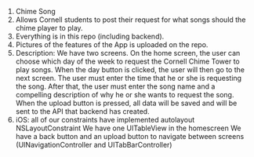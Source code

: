 1. Chime Song
2. Allows Cornell students to post their request for what songs should the chime player to play.
3. Everything is in this repo (including backend).
4. Pictures of the features of the App is uploaded on the repo. 
5. Description: We have two screens. On the home screen, the user can choose which day of the week to request the Cornell Chime Tower to play songs. When the day button is clicked, the user will then go to the next screen. The user must enter the time that he or she is requesting the song. After that, the user must enter the song name and a compelling description of why he or she wants to request the song. When the upload button is pressed, all data will be saved and will be sent to the API that backend has created. 
6. iOS: all of our constraints have implemented autolayout NSLayoutConstraint
        We have one UITableView in the homescreen
        We have a back button and an upload button to navigate between screens (UINavigationController and UITabBarController)
        
